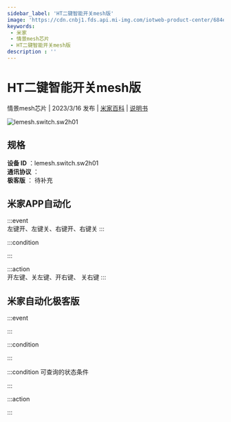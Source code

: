 ```yaml
---
sidebar_label: 'HT二键智能开关mesh版'
image: 'https://cdn.cnbj1.fds.api.mi-img.com/iotweb-product-center/684ee9090573cdb7e7e5c057605ea462_1669183426816.png?GalaxyAccessKeyId=AKVGLQWBOVIRQ3XLEW&Expires=9223372036854775807&Signature=bUJ8RS6wnwtyrAcqtTpdxlO4pJ4='
keywords: 
 - 米家
 - 情景mesh芯片
 - HT二键智能开关mesh版
description : ''
---
```

# HT二键智能开关mesh版

情景mesh芯片 | 2023/3/16 发布 | [米家百科](https://home.mi.com/webapp/content/baike/product/index.html?model=lemesh.switch.sw2h01) | [说明书](https://home.mi.com/views/introduction.html?model=lemesh.switch.sw2h01&region=cn)

![lemesh.switch.sw2h01](https://cdn.cnbj1.fds.api.mi-img.com/iotweb-product-center/684ee9090573cdb7e7e5c057605ea462_1669183426816.png?GalaxyAccessKeyId=AKVGLQWBOVIRQ3XLEW&Expires=9223372036854775807&Signature=bUJ8RS6wnwtyrAcqtTpdxlO4pJ4=)

## 规格  
> 
**设备 ID** ：lemesh.switch.sw2h01  
**通讯协议** ：  
**极客版**  ： 待补充 


## 米家APP自动化  

:::event  
左键开、左键关、右键开、右键关
:::

:::condition  

:::

:::action   
开左键、关左键、开右键、 关右键
:::

## 米家自动化极客版  

:::event  

:::

:::condition  

:::

:::condition 可查询的状态条件  

:::

:::action  

:::

        
